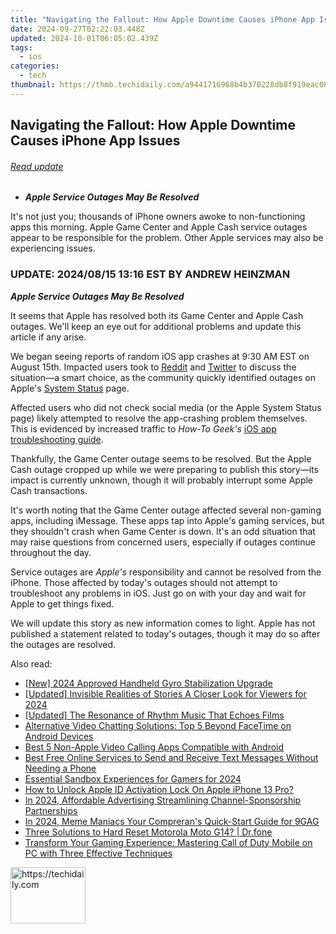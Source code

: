 ```yaml
---
title: "Navigating the Fallout: How Apple Downtime Causes iPhone App Issues"
date: 2024-09-27T02:22:03.448Z
updated: 2024-10-01T06:05:02.439Z
tags:
  - ios
categories:
  - tech
thumbnail: https://thmb.techidaily.com/a9441716968b4b370228db8f919eac0889d914a97cb067222fedd44de8e1315f.jpg
---
```


## Navigating the Fallout: How Apple Downtime Causes iPhone App Issues

###### [Read update](https://youtube-zero.techidaily.com/nderstanding-fair-use-and-infringement-on-youtube/) 

* **_Apple Service Outages May Be Resolved_**

 It's not just you; thousands of iPhone owners awoke to non-functioning apps this morning. Apple Game Center and Apple Cash service outages appear to be responsible for the problem. Other Apple services may also be experiencing issues.

###  UPDATE: 2024/08/15 13:16 EST BY ANDREW HEINZMAN

**_Apple Service Outages May Be Resolved_** 

 It seems that Apple has resolved both its Game Center and Apple Cash outages. We'll keep an eye out for additional problems and update this article if any arise.

 We began seeing reports of random iOS app crashes at 9:30 AM EST on August 15th. Impacted users took to [Reddit](https://www.reddit.com/r/ios/comments/1esw3dl/all%5Fmy%5Fgames%5Fare%5Finstantly%5Fcrashing%5Fon%5Fstartup/) and [Twitter](https://x.com/Itz%5FWidlyy/status/1824088698742325652) to discuss the situation—a smart choice, as the community quickly identified outages on Apple's [System Status](https://www.apple.com/support/systemstatus/) page.

 Affected users who did not check social media (or the Apple System Status page) likely attempted to resolve the app-crashing problem themselves. This is evidenced by increased traffic to _How-To Geek's_ [iOS app troubleshooting guide](https://android-location.techidaily.com/9-best-free-android-monitoring-apps-to-monitor-phone-remotely-for-your-oneplus-ace-3-drfone-by-drfone-virtual/).

 Thankfully, the Game Center outage seems to be resolved. But the Apple Cash outage cropped up while we were preparing to publish this story—its impact is currently unknown, though it will probably interrupt some Apple Cash transactions.

 It's worth noting that the Game Center outage affected several non-gaming apps, including iMessage. These apps tap into Apple's gaming services, but they shouldn't crash when Game Center is down. It's an odd situation that may raise questions from concerned users, especially if outages continue throughout the day.

 Service outages are _Apple's_ responsibility and cannot be resolved from the iPhone. Those affected by today's outages should not attempt to troubleshoot any problems in iOS. Just go on with your day and wait for Apple to get things fixed.

 We will update this story as new information comes to light. Apple has not published a statement related to today's outages, though it may do so after the outages are resolved.

<ins class="adsbygoogle"
     style="display:block"
     data-ad-format="autorelaxed"
     data-ad-client="ca-pub-7571918770474297"
     data-ad-slot="1223367746"></ins>

<ins class="adsbygoogle"
     style="display:block"
     data-ad-client="ca-pub-7571918770474297"
     data-ad-slot="8358498916"
     data-ad-format="auto"
     data-full-width-responsive="true"></ins>

<span class="atpl-alsoreadstyle">Also read:</span>
<div><ul>
<li><a href="https://article-tips.techidaily.com/new-2024-approved-handheld-gyro-stabilization-upgrade/"><u>[New] 2024 Approved Handheld Gyro Stabilization Upgrade</u></a></li>
<li><a href="https://instagram-video-recordings.techidaily.com/updated-invisible-realities-of-stories-a-closer-look-for-viewers-for-2024/"><u>[Updated] Invisible Realities of Stories A Closer Look for Viewers for 2024</u></a></li>
<li><a href="https://some-tips.techidaily.com/updated-the-resonance-of-rhythm-music-that-echoes-films/"><u>[Updated] The Resonance of Rhythm Music That Echoes Films</u></a></li>
<li><a href="https://os-tips.techidaily.com/alternative-video-chatting-solutions-top-5-beyond-facetime-on-android-devices/"><u>Alternative Video Chatting Solutions: Top 5 Beyond FaceTime on Android Devices</u></a></li>
<li><a href="https://os-tips.techidaily.com/best-5-non-apple-video-calling-apps-compatible-with-android/"><u>Best 5 Non-Apple Video Calling Apps Compatible with Android</u></a></li>
<li><a href="https://os-tips.techidaily.com/best-free-online-services-to-send-and-receive-text-messages-without-needing-a-phone/"><u>Best Free Online Services to Send and Receive Text Messages Without Needing a Phone</u></a></li>
<li><a href="https://visual-screen-recording.techidaily.com/essential-sandbox-experiences-for-gamers-for-2024/"><u>Essential Sandbox Experiences for Gamers for 2024</u></a></li>
<li><a href="https://activate-lock.techidaily.com/how-to-unlock-apple-id-activation-lock-on-apple-iphone-13-pro-by-drfone-ios/"><u>How to Unlock Apple ID Activation Lock On Apple iPhone 13 Pro?</u></a></li>
<li><a href="https://youtube-tips.techidaily.com/24-affordable-advertising-streamlining-channel-sponsorship-partnerships/"><u>In 2024, Affordable Advertising Streamlining Channel-Sponsorship Partnerships</u></a></li>
<li><a href="https://fox-http.techidaily.com/in-2024-meme-maniacs-your-comprerans-quick-start-guide-for-9gag/"><u>In 2024, Meme Maniacs Your Compreran's Quick-Start Guide for 9GAG</u></a></li>
<li><a href="https://techidaily.com/three-solutions-to-hard-reset-motorola-moto-g14-drfone-by-drfone-reset-android-reset-android/"><u>Three Solutions to Hard Reset Motorola Moto G14? | Dr.fone</u></a></li>
<li><a href="https://os-tips.techidaily.com/transform-your-gaming-experience-mastering-call-of-duty-mobile-on-pc-with-three-effective-techniques/"><u>Transform Your Gaming Experience: Mastering Call of Duty Mobile on PC with Three Effective Techniques</u></a></li>
</ul></div>

<!-- affiliate ads begin -->
<a href="https://bluettiit.sjv.io/c/5597632/2148127/17093" target="_top" id="2148127">
  <img src="//a.impactradius-go.com/display-ad/17093-2148127" border="0" alt="https://techidaily.com" width="120" height="90"/>
</a>
<img height="0" width="0" src="https://bluettiit.sjv.io/i/5597632/2148127/17093" style="position:absolute;visibility:hidden;" border="0" />
<!-- affiliate ads end -->

